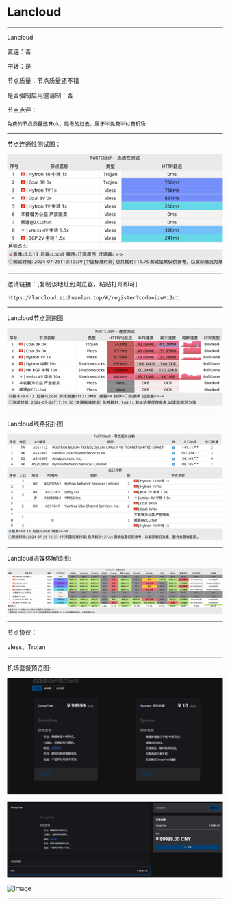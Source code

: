 # Lancloud

-------------------------

Lancloud

直连：否

中转：是

节点质量：节点质量还不错

是否强制启用邀请制：否

节点点评：

    免费的节点质量还算ok，能看的过去，属于半免费半付费机场

-------------------------

节点连通性测试图：

![image](/img/52.png)

-------------------------

邀请链接：[复制该地址到浏览器，粘贴打开即可]

    https://lancloud.zichuanlan.top/#/register?code=izwMi2ut

-------------------------

Lancloud节点测速图:

![image](/img/53.png)

-------------------------

Lancloud线路拓扑图:

![image](/img/54.png)

-------------------------

Lancloud流媒体解锁图:

![image](/img/55.png)

-------------------------

节点协议：

vless、Trojan

-------------------------

机场套餐预览图:

![image](/price/Lancloud/1.png)

![image](/price/Lancloud/2.png)

![image](/price/Lancloud/3.png)

-------------------------
